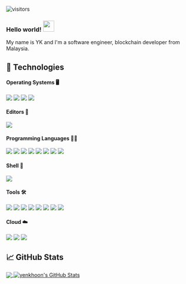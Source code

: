 ![visitors](https://visitor-badge.glitch.me/badge?page_id=page.id)
### Hello world! <img src="https://raw.githubusercontent.com/MartinHeinz/MartinHeinz/master/wave.gif" width="30" height="30" />
My name is YK and I'm a software engineer, blockchain developer from Malaysia.  


## 🔧 Technologies 

#### Operating Systems 🖥️
![](https://img.shields.io/badge/OS-Mac-informational?style=flat&logo=apple&logoColor=white&color=ff7b29)
![](https://img.shields.io/badge/OS-CentOS-informational?style=flat&logo=centos&logoColor=white&color=ff7b29)
![](https://img.shields.io/badge/OS-Linux-informational?style=flat&logo=linux&logoColor=white&color=ff7b29)
![](https://img.shields.io/badge/OS-Ubuntu-informational?style=flat&logo=ubuntu&logoColor=white&color=ff7b29)


#### Editors 📝
![](https://img.shields.io/badge/Editor-VS_CODE-informational?style=flat&logo=visual-studio-code&logoColor=white&color=ff7b29)

#### Programming Languages 👨‍💻
![](https://img.shields.io/badge/Code-Golang-informational?style=flat&logo=go&logoColor=white&color=ff7b29)
![](https://img.shields.io/badge/Code-Rust-informational?style=flat&logo=rust&logoColor=white&color=ff7b29)
![](https://img.shields.io/badge/Code-NodeJS-informational?style=flat&logo=nodedotjs&logoColor=white&color=ff7b29)
![](https://img.shields.io/badge/Code-Typescript-informational?style=flat&logo=typescript&logoColor=white&color=ff7b29)
![](https://img.shields.io/badge/Code-Java-informational?style=flat&logo=springboot&logoColor=white&color=ff7b29)
![](https://img.shields.io/badge/Code-Php-informational?style=flat&logo=php&logoColor=white&color=ff7b29)
![](https://img.shields.io/badge/Code-JavaScript-informational?style=flat&logo=javascript&logoColor=white&color=ff7b29)
![](https://img.shields.io/badge/Code-Make-informational?style=flat&logo=cmake&logoColor=white&color=ff7b29)

#### Shell 🐚
![](https://img.shields.io/badge/Shell-Bash-informational?style=flat&logo=gnu-bash&logoColor=white&color=ff7b29)

#### Tools 🛠️
![](https://img.shields.io/badge/Tools-RocksDB-informational?style=flat&logo=rocksdb&logoColor=white&color=ff7b29)
![](https://img.shields.io/badge/Tools-MongoDB-informational?style=flat&logo=mongodb&logoColor=white&color=ff7b29)
![](https://img.shields.io/badge/Tools-MySql-informational?style=flat&logo=mysql&logoColor=white&color=ff7b29)
![](https://img.shields.io/badge/Tools-MariaDB-informational?style=flat&logo=mariadb&logoColor=white&color=ff7b29)
![](https://img.shields.io/badge/Tools-Oracle-informational?style=flat&logo=oracle&logoColor=white&color=ff7b29)
![](https://img.shields.io/badge/Tools-Docker-informational?style=flat&logo=docker&logoColor=white&color=ff7b29)
![](https://img.shields.io/badge/Tools-Kubernetes-informational?style=flat&logo=kubernetes&logoColor=white&color=ff7b29)
![](https://img.shields.io/badge/Tools-Jenkins-informational?style=flat&logo=jenkins&logoColor=white&color=ff7b29)

#### Cloud ☁️
![](https://img.shields.io/badge/Cloud-Digital_Ocean-informational?style=flat&logo=digitalocean&logoColor=white&color=ff7b29)
![](https://img.shields.io/badge/Cloud-Aliyun-informational?style=flat&logo=alibabacloud&logoColor=white&color=ff7b29)
![](https://img.shields.io/badge/Cloud-AWS-informational?style=flat&logo=amazon&logoColor=white&color=ff7b29)


## &#x1f4c8; GitHub Stats

<a href="https://github.com/yenkhoon/yenkhoon">
  <img align="center" src="https://github-readme-stats.vercel.app/api/top-langs/?username=yenkhoon&langs_count=3,html&theme=aura_dark" />
</a>
<a href="https://github.com/yenkhoon/yenkhoon">
  <img align="center" src="https://github-readme-stats.vercel.app/api?username=yenkhoon&show_icons=true&line_height=27&theme=aura_dark" alt="yenkhoon's GitHub Stats" />
</a>
<!--
**yenkhoon/yenkhoon** is a ✨ _special_ ✨ repository because its `README.md` (this file) appears on your GitHub profile.

Here are some ideas to get you started:

- 🔭 I’m currently working on ...
- 🌱 I’m currently learning ...
- 👯 I’m looking to collaborate on ...
- 🤔 I’m looking for help with ...
- 💬 Ask me about ...
- 📫 How to reach me: ...
- 😄 Pronouns: ...
- ⚡ Fun fact: ...
-->
